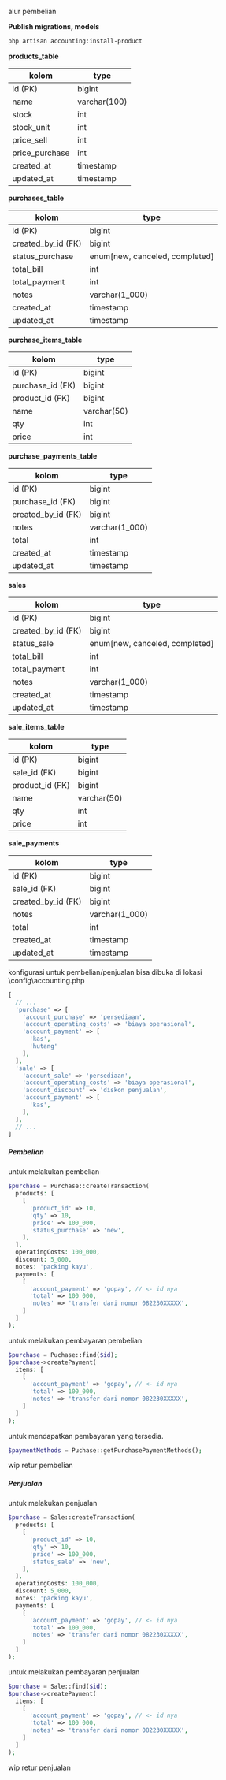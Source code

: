 alur pembelian

**Publish migrations, models**

```sh
php artisan accounting:install-product
```

**products_table**

| kolom          | type         |
| -------------- | ------------ |
| id (PK)        | bigint       |
| name           | varchar(100) |
| stock          | int          |
| stock_unit     | int          |
| price_sell     | int          |
| price_purchase | int          |
| created_at     | timestamp    |
| updated_at     | timestamp    |

**purchases_table**

| kolom              | type                           |
| ------------------ | ------------------------------ |
| id (PK)            | bigint                         |
| created_by_id (FK) | bigint                         |
| status_purchase    | enum[new, canceled, completed] |
| total_bill         | int                            |
| total_payment      | int                            |
| notes              | varchar(1_000)                 |
| created_at         | timestamp                      |
| updated_at         | timestamp                      |

**purchase_items_table**

| kolom            | type        |
| ---------------- | ----------- |
| id (PK)          | bigint      |
| purchase_id (FK) | bigint      |
| product_id (FK)  | bigint      |
| name             | varchar(50) |
| qty              | int         |
| price            | int         |

**purchase_payments_table**

| kolom              | type           |
| ------------------ | -------------- |
| id (PK)            | bigint         |
| purchase_id (FK)   | bigint         |
| created_by_id (FK) | bigint         |
| notes              | varchar(1_000) |
| total              | int            |
| created_at         | timestamp      |
| updated_at         | timestamp      |

**sales**

| kolom              | type                           |
| ------------------ | ------------------------------ |
| id (PK)            | bigint                         |
| created_by_id (FK) | bigint                         |
| status_sale        | enum[new, canceled, completed] |
| total_bill         | int                            |
| total_payment      | int                            |
| notes              | varchar(1_000)                 |
| created_at         | timestamp                      |
| updated_at         | timestamp                      |

**sale_items_table**

| kolom           | type        |
| --------------- | ----------- |
| id (PK)         | bigint      |
| sale_id (FK)    | bigint      |
| product_id (FK) | bigint      |
| name            | varchar(50) |
| qty             | int         |
| price           | int         |

**sale_payments**

| kolom              | type           |
| ------------------ | -------------- |
| id (PK)            | bigint         |
| sale_id (FK)       | bigint         |
| created_by_id (FK) | bigint         |
| notes              | varchar(1_000) |
| total              | int            |
| created_at         | timestamp      |
| updated_at         | timestamp      |

konfigurasi untuk pembelian/penjualan bisa dibuka di lokasi \config\accounting.php

```php
[
  // ...
  'purchase' => [
    'account_purchase' => 'persediaan',
    'account_operating_costs' => 'biaya operasional',
    'account_payment' => [
      'kas',
      'hutang'
    ],
  ],
  'sale' => [
    'account_sale' => 'persediaan',
    'account_operating_costs' => 'biaya operasional',
    'account_discount' => 'diskon penjualan',
    'account_payment' => [
      'kas',
    ],
  ],
  // ...
]
```

<h5>Pembelian</h5>

untuk melakukan pembelian

```php
$purchase = Purchase::createTransaction(
  products: [
    [
      'product_id' => 10,
      'qty' => 10,
      'price' => 100_000,
      'status_purchase' => 'new',
    ],
  ],
  operatingCosts: 100_000,
  discount: 5_000,
  notes: 'packing kayu',
  payments: [
    [
      'account_payment' => 'gopay', // <- id nya
      'total' => 100_000,
      'notes' => 'transfer dari nomor 082230XXXXX',
    ]
  ]
);
```

untuk melakukan pembayaran pembelian

```php
$purchase = Puchase::find($id);
$purchase->createPayment(
  items: [
    [
      'account_payment' => 'gopay', // <- id nya
      'total' => 100_000,
      'notes' => 'transfer dari nomor 082230XXXXX',
    ]
  ]
);
```

untuk mendapatkan pembayaran yang tersedia.

```php
$paymentMethods = Puchase::getPurchasePaymentMethods();
```

wip retur pembelian

<h5>Penjualan</h5>

untuk melakukan penjualan

```php
$purchase = Sale::createTransaction(
  products: [
    [
      'product_id' => 10,
      'qty' => 10,
      'price' => 100_000,
      'status_sale' => 'new',
    ],
  ],
  operatingCosts: 100_000,
  discount: 5_000,
  notes: 'packing kayu',
  payments: [
    [
      'account_payment' => 'gopay', // <- id nya
      'total' => 100_000,
      'notes' => 'transfer dari nomor 082230XXXXX',
    ]
  ]
);
```

untuk melakukan pembayaran penjualan

```php
$purchase = Sale::find($id);
$purchase->createPayment(
  items: [
    [
      'account_payment' => 'gopay', // <- id nya
      'total' => 100_000,
      'notes' => 'transfer dari nomor 082230XXXXX',
    ]
  ]
);
```

wip retur penjualan
